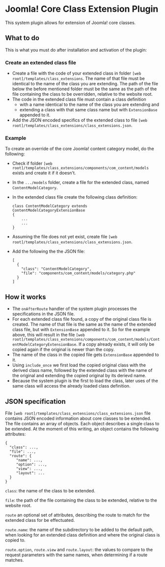 # Joomla! Core Class Extension Plugin

This system plugin allows for extension of Joomla! core classes.

## What to do

This is what you must do after installation and activation of the plugin:

### Create an extended class file
* Create a file with the code of your extended class in folder `[web root]/templates/class_extensions`. The name of 
  that file must be identical to the name of the class you are extending. The path of the file below the before mentioned 
  folder must be the same as the path of the file containing the class to be overridden, relative to the website root.
* The code in the extended class file must contain a class definition 
  * with a name  identical to the name of the class you are extending and
  * extending a class with that same class name but with `ExtensionBase` appended to it.
* Add the JSON encoded specifics of the extended class to file `[web root]/templates/class_extensions/class_extensions.json`.

### Example
To create an override of the core Joomla! content category model, do the following:
* Check if folder `[web root]/templates/class_extensions/components/com_content/models` exists and
  create it if it doesn't.
* In the `.../models` folder, create a file for the extended class, named `ContentModelCategory`.
* In the extended class file create the following class definition:

  ```
  class ContentModelCategory extends ContentModelCategoryExtensionBase
  {
      ...
      ...
  }
  ```
* Assuming the file does not yet exist, create file `[web root]/templates/class_extensions/class_extensions.json`.
* Add the following the the JSON file:
  ```
  [
    {
      "class": "ContentModelCategory",
      "file": "components/com_content/models/category.php"
    }
  ]
  ```

## How it works

* The `onAfterRoute` handler of the system plugin processes the specifications in the JSON file.
* For each extended class file found, a copy of the original class file is created. The name of that file is the same 
  as the name of the extended class file, but with `ExtensionBase` appended to it. So for the example above, this will 
  result in the file `[web root]/templates/class_extensions/components/com_content/models/ContentModelCategoryExtensionBase`.
  If a copy already exists, it will only be copied again if the original is newer than the copy.
* The name of the class in the copied file gets `ExtensionBase` appended to it. 
* Using `include_once` we first load the copied original class with the derived class name, followed by the extended 
  class with the name of the original and extending the copied original by its derievd name.
* Because the system plugin is the first to load the class, later uses of the same class will access the already loaded 
  class definition.

## JSON specification

File `[web root]/templates/class_extensions/class_extensions.json` file contains JSON encoded information about core 
classes to be extended. The file contains an array of objects. Each object describes a single class to be extended. At 
the moment of this writing, an object contains the following attributes:
   ```
   {
     "class": ...,
     "file": ...,
     "route": {
        "name": ...,
        "option": ...,
        "view": ...,
        "layout": ...
     }
   }
   ```
`class`: the name of the class to be extended.

`file`: the path of the file containing the class to be extended, relative to the website root.

`route` an optional set of attributes, describing the route to match for the extended class for be effectuated.

`route.name`: the name of the subdirectory to be added to the default path, when looking for an extended class 
definition and where the original class is copied to.

`route.option`, `route.view` and `route.layout`: the values to compare to the request parameters with the same names, 
when determining if a route matches.     
